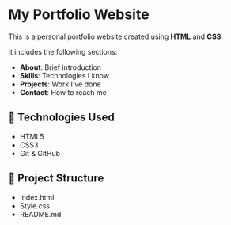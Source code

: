 # My Portfolio Website

This is a personal portfolio website created using **HTML** and **CSS**.

It includes the following sections:
- **About**: Brief introduction
- **Skills**: Technologies I know
- **Projects**: Work I’ve done
- **Contact**: How to reach me

## 🚀 Technologies Used

- HTML5
- CSS3
- Git & GitHub

## 📂 Project Structure

- Index.html
- Style.css
- README.md